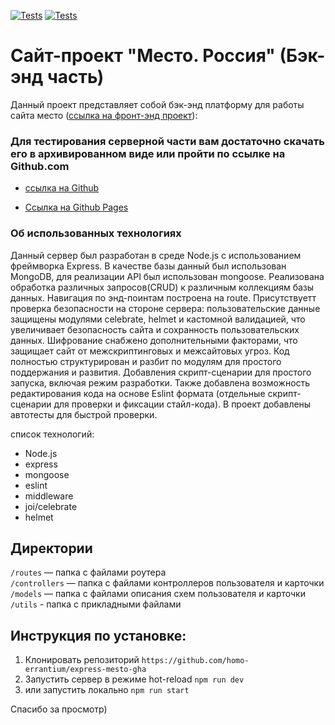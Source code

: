 [![Tests](../../actions/workflows/tests-13-sprint.yml/badge.svg)](../../actions/workflows/tests-13-sprint.yml) [![Tests](../../actions/workflows/tests-14-sprint.yml/badge.svg)](../../actions/workflows/tests-14-sprint.yml)

# Сайт-проект "Место. Россия" (Бэк-энд часть)

Данный проект представляет собой бэк-энд платформу для работы сайта место ([ссылка на фронт-энд проект](https://github.com/homo-errantium/mesto-react-auth)):

### Для тестирования серверной части вам достаточно скачать его в архивированном виде или пройти по ссылке на Github.com

- [ссылка на Github](https://github.com/homo-errantium/express-mesto-gha)

- [Ссылка на Github Pages](https://homo-errantium.github.io/express-mesto-gha/)

### **Об использованных технологиях**

Данный сервер был разработан в среде Node.js с использованием фреймворка Express. В качестве базы данный был использован MongoDB, для реализации API был использован mongoose. Реализована обработка различных запросов(CRUD) к различным коллекциям базы данных. Навигация по энд-поинтам построена на route. Присутствуетт проверка безопасности на стороне сервера: пользовательские данные защищены модулями celebrate, helmet и кастомной валидацией, что увеличивает безопасность сайта и сохранность пользовательских данных. Шифрование снабжено дополнительными факторами, что защищает сайт от межскриптинговых и межсайтовых угроз. Код полностью структурирован и разбит по модулям для простого поддержания и развития. Добавления скрипт-сценарии для простого запуска, включая режим разработки. Также добавлена возможность редактирования кода на основе Eslint формата (отдельные скрипт-сценарии для проверки и фиксации стайл-кода). В проект добавлены автотесты для быстрой проверки.

cписок технологий:

- Node.js
- express
- mongoose
- eslint
- middleware
- joi/celebrate
- helmet

## Директории

`/routes` — папка с файлами роутера  
`/controllers` — папка с файлами контроллеров пользователя и карточки  
`/models` — папка с файлами описания схем пользователя и карточки  
`/utils` - папка с прикладными файлами

## Инструкция по установке:

1. Клонировать репозиторий
   `https://github.com/homo-errantium/express-mesto-gha`
2. Запустить сервер в режиме hot-reload
   `npm run dev`
3. или запустить локально
   `npm run start`

Спасибо за просмотр)
